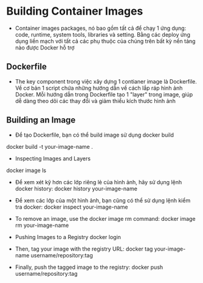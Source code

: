 # Building Container Images

- Container images packages, nó bao gồm tất cả để chạy 1 ứng dụng: code, runtime, system tools, libraries và setting. Bằng các deploy ứng dụng liền mạch với tất cả các phụ thuộc của chúng trên bất kỳ nền tảng nào được Docker hỗ trợ

## Dockerfile

- The key component trong việc xây dựng 1 contianer image là Dockerfile. Về cơ bản 1 script chứa những hướng dẫn về cách lắp ráp hình ảnh Docker. Mỗi hướng dẫn trong Dockerfile tạo 1 "layer" trong image, giúp dễ dàng theo dõi các thay đổi và giảm thiểu kích thước hình ảnh 

## Building an Image

- Để tạo Dockerfile, bạn có thể build image sử dụng docker build 

docker build -t your-image-name .

- Inspecting Images and Layers

docker image ls

- Để xem xét kỹ hơn các lớp riêng lẻ của hình ảnh, hãy sử dụng lệnh docker history:
docker history your-image-name

- Để xem các lớp của một hình ảnh, bạn cũng có thể sử dụng lệnh kiểm tra docker:
docker inspect your-image-name

- To remove an image, use the docker image rm command:
docker image rm your-image-name

- Pushing Images to a Registry
docker login
- Then, tag your image with the registry URL:
docker tag your-image-name username/repository:tag
- Finally, push the tagged image to the registry:
docker push username/repository:tag


